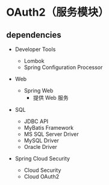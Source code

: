 # OAuth2（服务模块）

## dependencies
- Developer Tools
  - Lombok
  - Spring Configuration Processor

- Web
  - Spring Web
    - 提供 Web 服务

- SQL
  - JDBC API
  - MyBatis Framework
  - MS SQL Server Driver
  - MySQL Driver
  - Oracle Driver

- Spring Cloud Security
    - Cloud Security
    - Cloud OAuth2
